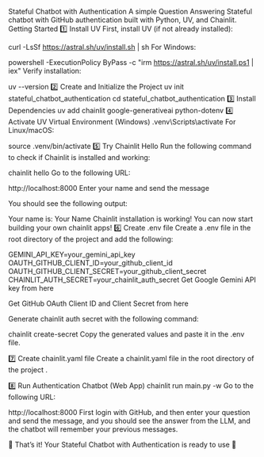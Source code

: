 Stateful Chatbot with Authentication
A simple Question Answering Stateful chatbot with GitHub authentication built with Python, UV, and Chainlit.
Getting Started
1️⃣ Install UV
First, install UV (if not already installed):

curl -LsSf https://astral.sh/uv/install.sh | sh
For Windows:

powershell -ExecutionPolicy ByPass -c "irm https://astral.sh/uv/install.ps1 | iex"
Verify installation:

uv --version
2️⃣ Create and Initialize the Project
uv init stateful_chatbot_authentication
cd stateful_chatbot_authentication
3️⃣ Install Dependencies
uv add chainlit google-generativeai python-dotenv
4️⃣ Activate UV Virtual Environment (Windows)
.venv\Scripts\activate
For Linux/macOS:

source .venv/bin/activate
5️⃣ Try Chainlit Hello
Run the following command to check if Chainlit is installed and working:

chainlit hello
Go to the following URL:

http://localhost:8000
Enter your name and send the message

You should see the following output:

Your name is: Your Name
Chainlit installation is working!
You can now start building your own chainlit apps!
6️⃣ Create .env file
Create a .env file in the root directory of the project and add the following:

GEMINI_API_KEY=your_gemini_api_key
OAUTH_GITHUB_CLIENT_ID=your_github_client_id
OAUTH_GITHUB_CLIENT_SECRET=your_github_client_secret
CHAINLIT_AUTH_SECRET=your_chainlit_auth_secret
Get Google Gemini API key from here

Get GitHub OAuth Client ID and Client Secret from here

Generate chainlit auth secret with the following command:

chainlit create-secret
Copy the generated values and paste it in the .env file.

7️⃣ Create chainlit.yaml file
Create a chainlit.yaml file in the root directory of the project .

8️⃣ Run Authentication Chatbot (Web App)
chainlit run main.py -w
Go to the following URL:

http://localhost:8000
First login with GitHub, and then enter your question and send the message, and you should see the answer from the LLM, and the chatbot will remember your previous messages.

🎉 That’s it! Your Stateful Chatbot with Authentication is ready to use 🚀

